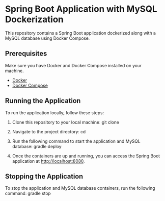 # Spring Boot Application with MySQL Dockerization

This repository contains a Spring Boot application dockerized along with a MySQL database using Docker Compose.

## Prerequisites

Make sure you have Docker and Docker Compose installed on your machine.

- [Docker](https://docs.docker.com/get-docker/)
- [Docker Compose](https://docs.docker.com/compose/install/)

## Running the Application

To run the application locally, follow these steps:

1. Clone this repository to your local machine:
git clone <repository-url>

2. Navigate to the project directory:
cd <project-directory>

3. Run the following command to start the application and MySQL database:
gradle deploy


4. Once the containers are up and running, you can access the Spring Boot application at [http://localhost:8080](http://localhost:8080).

## Stopping the Application

To stop the application and MySQL database containers, run the following command:
gradle stop